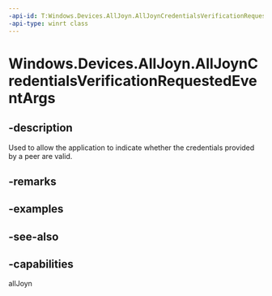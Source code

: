 ----api-id: T:Windows.Devices.AllJoyn.AllJoynCredentialsVerificationRequestedEventArgs
-api-type: winrt class
---<!-- Class syntax.public class AllJoynCredentialsVerificationRequestedEventArgs : Windows.Devices.AllJoyn.IAllJoynCredentialsVerificationRequestedEventArgs--># Windows.Devices.AllJoyn.AllJoynCredentialsVerificationRequestedEventArgs## -descriptionUsed to allow the application to indicate whether the credentials provided by a peer are valid.## -remarks## -examples## -see-also## -capabilitiesallJoyn